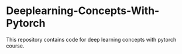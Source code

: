 # Deeplearning-Concepts-With-Pytorch
This repository contains code for deep learning concepts with pytorch course.
